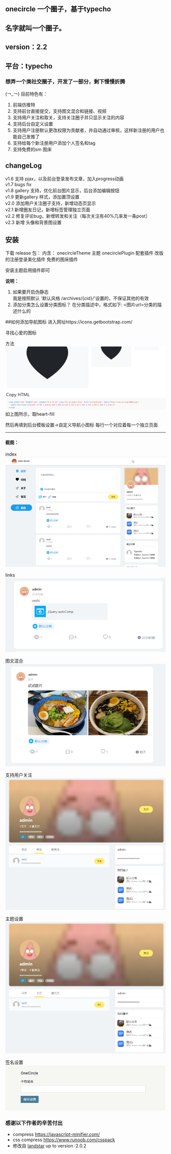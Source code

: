 ## onecircle 一个圈子，基于typecho

## 名字就叫一个圈子。
## version：2.2
## 平台：typecho

### 想弄一个类社交圈子，开发了一部分，剩下慢慢折腾

(￢_￢)
目前特色有：
1. 前端仿推特
2. 支持前台直接提交，支持图文混合和链接、视频
3. 支持用户关注和取关，支持关注圈子并只显示关注的内容
4. 支持后台自定义设置
5. 支持用户注册默认更改权限为贡献者，并自动通过审核，这样新注册的用户也能自己发推了
6. 支持给每个新注册用户添加个人签名和tag
7. 支持免费的sm 图床

## changeLog
v1.6 支持 pjax，以及前台登录发布文章，加入progress动画  
v1.7 bugs fix  
v1.8 gallery 支持，优化前台图片显示，后台添加编辑按钮  
v1.9 更新gallery 样式，添加置顶设置  
v2.0 添加用户关注圈子支持，新增动态页显示  
v2.1 新增圈友日记，新增标签管理独立页面  
v2.2 修复评论bug，新增转发和关注（每次关注有40%几率发一条post）  
v2.3 新增 头像和背景图设置

## 安装
下载 release 包：
内含：
onecircleTheme 主题
onecirclePlugin 配套插件
改版的注册登录美化插件
免费的图床插件

安装主题启用插件即可

**说明：**  
1. 如果要开启伪静态  
    我是按照默认 '默认风格 /archives/{cid}/'设置的，不保证其他的有效
2. 添加分类怎么设置分类图标？
    在分类描述中，格式如下:  <图片url>分类的描述什么的

##如何添加导航图标
进入网址https://icons.getbootstrap.com/

寻找心爱的图标

方法
![index](READMEimgs/heart.png)
如上图所示，取heart-fill

然后再填到后台模板设置->自定义导航小图标
每行一个对应着每一个独立页面

----
#### 截图：

index
![index](READMEimgs/index.png)

links
![index](READMEimgs/links.png)

图文混合
![index](READMEimgs/pics.png)

支持用户关注
![index](READMEimgs/follow.png)

主题设置
![index](READMEimgs/follow.png)

签名设置
![index](READMEimgs/usersign.png)
### 感谢以下作者的辛苦付出
- compress https://javascript-minifier.com/
- css compress https://www.runoob.com/csspack
- 修改自 [landstar](https://dyedd.cn) up to version :2.0.2